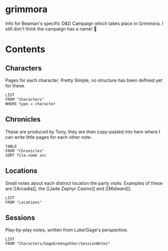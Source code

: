 # grimmora
 Info for Beaman's specific D&D Campaign which takes place in Grimmora. I still don't think the campaign has a name! 🤯

# Contents

## Characters
Pages for each character. Pretty Simple, no structure has been defined yet for these.
```dataview
LIST
FROM "Characters"
WHERE type = character
```

## Chronicles
These are produced by Tony, they are then copy-pasted into here where I can write little pages for each other note.

```dataview
TABLE
FROM "Chronicles"
SORT file.name asc
```

## Locations
Small notes about each distinct location the party visits. Examples of these are [[Arcadia]], the [[Jade Zephyr Casino]] and [[Midward]].

```dataview
LIST
FROM "Locations"
```

## Sessions
Play-by-play notes, written from Luke/Gage's perspective.

```dataview
LIST
FROM "Characters/GageGreengather/SessionNotes"
```



